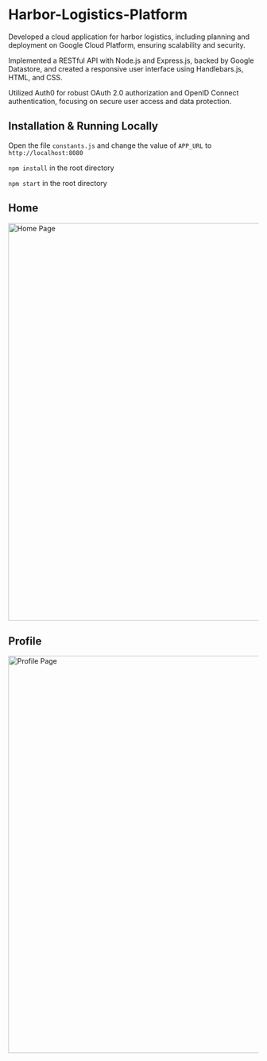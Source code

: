 # Harbor-Logistics-Platform
Developed a cloud application for harbor logistics, including planning and deployment on Google Cloud Platform, ensuring scalability and security.

Implemented a RESTful API with Node.js and Express.js, backed by Google Datastore, and created a responsive user interface using Handlebars.js, HTML, and CSS.

Utilized Auth0 for robust OAuth 2.0 authorization and OpenID Connect authentication, focusing on secure user access and data protection.

## Installation & Running Locally
Open the file ```constants.js``` and change the value of ```APP_URL``` to ```http://localhost:8080```

```npm install``` in the root directory

```npm start``` in the root directory

## Home
<img width="800" alt="Home Page" src="https://github.com/arman-man/Harbor-Logistics-Platform/assets/84875686/9da27730-8024-44b6-a170-761b85b5af10">

## Profile
<img width="800" alt="Profile Page" src="https://github.com/arman-man/Harbor-Logistics-Platform/assets/84875686/7e094c61-5b04-4e34-8819-e2851725dbc3">
